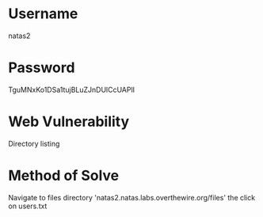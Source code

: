 # Username
natas2

# Password
TguMNxKo1DSa1tujBLuZJnDUlCcUAPlI

# Web Vulnerability
Directory listing

# Method of Solve
Navigate to files directory 'natas2.natas.labs.overthewire.org/files' the click on users.txt
